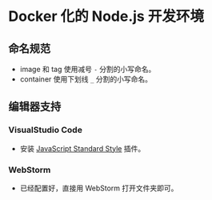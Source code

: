 # Docker 化的 Node.js 开发环境

## 命名规范

- image 和 tag 使用减号 `-` 分割的小写命名。
- container 使用下划线 `_` 分割的小写命名。

## 编辑器支持

### VisualStudio Code

- 安装 [JavaScript Standard Style](https://marketplace.visualstudio.com/items?itemName=chenxsan.vscode-standardjs) 插件。

### WebStorm

- 已经配置好，直接用 WebStorm 打开文件夹即可。